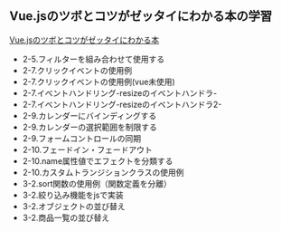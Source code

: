 ## Vue.jsのツボとコツがゼッタイにわかる本の学習
[Vue.jsのツボとコツがゼッタイにわかる本](https://www.shuwasystem.co.jp/book/9784798056494.html)

- 2-5.フィルターを組み合わせて使用する
- 2-7.クリックイベントの使用例
- 2-7.クリックイベントの使用例(vue未使用)
- 2-7.イベントハンドリング-resizeのイベントハンドラ-
- 2-7.イベントハンドリング-resizeのイベントハンドラ2-
- 2-9.カレンダーにバインディングする
- 2-9.カレンダーの選択範囲を制限する
- 2-9.フォームコントロールの同期
- 2-10.フェードイン・フェードアウト
- 2-10.name属性値でエフェクトを分類する
- 2-10.カスタムトランジションクラスの使用例
- 3-2.sort関数の使用例（関数定義を分離）
- 3-2.絞り込み機能をjsで実装
- 3-2.オブジェクトの並び替え
- 3-2.商品一覧の並び替え